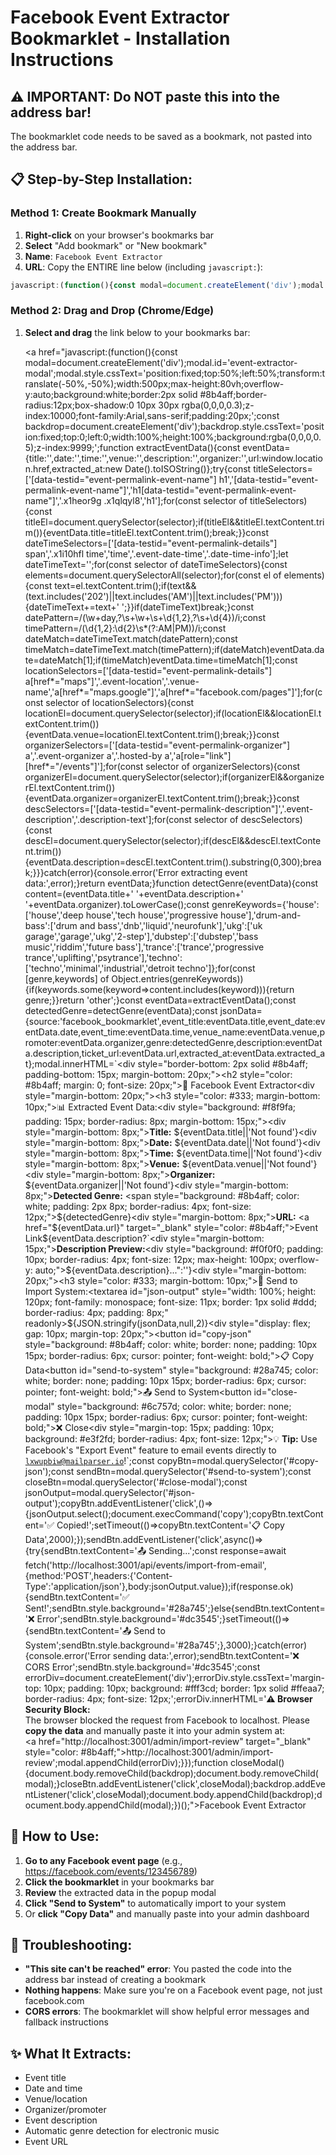 # Facebook Event Extractor Bookmarklet - Installation Instructions

## ⚠️ IMPORTANT: Do NOT paste this into the address bar!

The bookmarklet code needs to be saved as a bookmark, not pasted into the address bar.

## 📋 Step-by-Step Installation:

### Method 1: Create Bookmark Manually
1. **Right-click** on your browser's bookmarks bar
2. **Select** "Add bookmark" or "New bookmark"
3. **Name**: `Facebook Event Extractor`
4. **URL**: Copy the ENTIRE line below (including `javascript:`):

```javascript
javascript:(function(){const modal=document.createElement('div');modal.id='event-extractor-modal';modal.style.cssText='position:fixed;top:50%;left:50%;transform:translate(-50%,-50%);width:500px;max-height:80vh;overflow-y:auto;background:white;border:2px solid #8b4aff;border-radius:12px;box-shadow:0 10px 30px rgba(0,0,0,0.3);z-index:10000;font-family:Arial,sans-serif;padding:20px;';const backdrop=document.createElement('div');backdrop.style.cssText='position:fixed;top:0;left:0;width:100%;height:100%;background:rgba(0,0,0,0.5);z-index:9999;';function extractEventData(){const eventData={title:'',date:'',time:'',venue:'',description:'',organizer:'',url:window.location.href,extracted_at:new Date().toISOString()};try{const titleSelectors=['[data-testid="event-permalink-event-name"] h1','[data-testid="event-permalink-event-name"]','h1[data-testid="event-permalink-event-name"]','.x1heor9g .x1qlqyl8','h1'];for(const selector of titleSelectors){const titleEl=document.querySelector(selector);if(titleEl&&titleEl.textContent.trim()){eventData.title=titleEl.textContent.trim();break;}}const dateTimeSelectors=['[data-testid="event-permalink-details"] span','.x1i10hfl time','time','.event-date-time','.date-time-info'];let dateTimeText='';for(const selector of dateTimeSelectors){const elements=document.querySelectorAll(selector);for(const el of elements){const text=el.textContent.trim();if(text&&(text.includes('202')||text.includes('AM')||text.includes('PM'))){dateTimeText+=text+' ';}}if(dateTimeText)break;}const datePattern=/(\w+day,?\s+\w+\s+\d{1,2},?\s+\d{4})/i;const timePattern=/(\d{1,2}:\d{2}\s*(?:AM|PM))/i;const dateMatch=dateTimeText.match(datePattern);const timeMatch=dateTimeText.match(timePattern);if(dateMatch)eventData.date=dateMatch[1];if(timeMatch)eventData.time=timeMatch[1];const locationSelectors=['[data-testid="event-permalink-details"] a[href*="maps"]','.event-location','.venue-name','a[href*="maps.google"]','a[href*="facebook.com/pages"]'];for(const selector of locationSelectors){const locationEl=document.querySelector(selector);if(locationEl&&locationEl.textContent.trim()){eventData.venue=locationEl.textContent.trim();break;}}const organizerSelectors=['[data-testid="event-permalink-organizer"] a','.event-organizer a','.hosted-by a','a[role="link"][href*="/events"]'];for(const selector of organizerSelectors){const organizerEl=document.querySelector(selector);if(organizerEl&&organizerEl.textContent.trim()){eventData.organizer=organizerEl.textContent.trim();break;}}const descSelectors=['[data-testid="event-permalink-description"]','.event-description','.description-text'];for(const selector of descSelectors){const descEl=document.querySelector(selector);if(descEl&&descEl.textContent.trim()){eventData.description=descEl.textContent.trim().substring(0,300);break;}}}catch(error){console.error('Error extracting event data:',error);}return eventData;}function detectGenre(eventData){const content=(eventData.title+' '+eventData.description+' '+eventData.organizer).toLowerCase();const genreKeywords={'house':['house','deep house','tech house','progressive house'],'drum-and-bass':['drum and bass','dnb','liquid','neurofunk'],'ukg':['uk garage','garage','ukg','2-step'],'dubstep':['dubstep','bass music','riddim','future bass'],'trance':['trance','progressive trance','uplifting','psytrance'],'techno':['techno','minimal','industrial','detroit techno']};for(const [genre,keywords] of Object.entries(genreKeywords)){if(keywords.some(keyword=>content.includes(keyword))){return genre;}}return 'other';}const eventData=extractEventData();const detectedGenre=detectGenre(eventData);const jsonData={source:'facebook_bookmarklet',event_title:eventData.title,event_date:eventData.date,event_time:eventData.time,venue_name:eventData.venue,promoter:eventData.organizer,genre:detectedGenre,description:eventData.description,ticket_url:eventData.url,extracted_at:eventData.extracted_at};modal.innerHTML=`<div style="border-bottom: 2px solid #8b4aff; padding-bottom: 15px; margin-bottom: 20px;"><h2 style="color: #8b4aff; margin: 0; font-size: 20px;">🎵 Facebook Event Extractor</h2></div><div style="margin-bottom: 20px;"><h3 style="color: #333; margin-bottom: 10px;">📊 Extracted Event Data:</h3><div style="background: #f8f9fa; padding: 15px; border-radius: 8px; margin-bottom: 15px;"><div style="margin-bottom: 8px;"><strong>Title:</strong> ${eventData.title||'Not found'}</div><div style="margin-bottom: 8px;"><strong>Date:</strong> ${eventData.date||'Not found'}</div><div style="margin-bottom: 8px;"><strong>Time:</strong> ${eventData.time||'Not found'}</div><div style="margin-bottom: 8px;"><strong>Venue:</strong> ${eventData.venue||'Not found'}</div><div style="margin-bottom: 8px;"><strong>Organizer:</strong> ${eventData.organizer||'Not found'}</div><div style="margin-bottom: 8px;"><strong>Detected Genre:</strong> <span style="background: #8b4aff; color: white; padding: 2px 8px; border-radius: 4px; font-size: 12px;">${detectedGenre}</span></div><div style="margin-bottom: 8px;"><strong>URL:</strong> <a href="${eventData.url}" target="_blank" style="color: #8b4aff;">Event Link</a></div></div>${eventData.description?`<div style="margin-bottom: 15px;"><strong>Description Preview:</strong><div style="background: #f0f0f0; padding: 10px; border-radius: 4px; font-size: 12px; max-height: 100px; overflow-y: auto;">${eventData.description}...</div></div>`:''}</div><div style="margin-bottom: 20px;"><h3 style="color: #333; margin-bottom: 10px;">📧 Send to Import System:</h3><textarea id="json-output" style="width: 100%; height: 120px; font-family: monospace; font-size: 11px; border: 1px solid #ddd; border-radius: 4px; padding: 8px;" readonly>${JSON.stringify(jsonData,null,2)}</textarea></div><div style="display: flex; gap: 10px; margin-top: 20px;"><button id="copy-json" style="background: #8b4aff; color: white; border: none; padding: 10px 15px; border-radius: 6px; cursor: pointer; font-weight: bold;">📋 Copy Data</button><button id="send-to-system" style="background: #28a745; color: white; border: none; padding: 10px 15px; border-radius: 6px; cursor: pointer; font-weight: bold;">📤 Send to System</button><button id="close-modal" style="background: #6c757d; color: white; border: none; padding: 10px 15px; border-radius: 6px; cursor: pointer; font-weight: bold;">❌ Close</button></div><div style="margin-top: 15px; padding: 10px; background: #e3f2fd; border-radius: 4px; font-size: 12px;">💡 <strong>Tip:</strong> Use Facebook's "Export Event" feature to email events directly to <code>lxwupbiw@mailparser.io</code>!</div>`;const copyBtn=modal.querySelector('#copy-json');const sendBtn=modal.querySelector('#send-to-system');const closeBtn=modal.querySelector('#close-modal');const jsonOutput=modal.querySelector('#json-output');copyBtn.addEventListener('click',()=>{jsonOutput.select();document.execCommand('copy');copyBtn.textContent='✅ Copied!';setTimeout(()=>copyBtn.textContent='📋 Copy Data',2000);});sendBtn.addEventListener('click',async()=>{try{sendBtn.textContent='📤 Sending...';const response=await fetch('http://localhost:3001/api/events/import-from-email',{method:'POST',headers:{'Content-Type':'application/json'},body:jsonOutput.value});if(response.ok){sendBtn.textContent='✅ Sent!';sendBtn.style.background='#28a745';}else{sendBtn.textContent='❌ Error';sendBtn.style.background='#dc3545';}setTimeout(()=>{sendBtn.textContent='📤 Send to System';sendBtn.style.background='#28a745';},3000);}catch(error){console.error('Error sending data:',error);sendBtn.textContent='❌ CORS Error';sendBtn.style.background='#dc3545';const errorDiv=document.createElement('div');errorDiv.style.cssText='margin-top: 10px; padding: 10px; background: #fff3cd; border: 1px solid #ffeaa7; border-radius: 4px; font-size: 12px;';errorDiv.innerHTML='<strong>⚠️ Browser Security Block:</strong><br>The browser blocked the request from Facebook to localhost. Please <strong>copy the data</strong> and manually paste it into your admin system at:<br><a href="http://localhost:3001/admin/import-review" target="_blank" style="color: #8b4aff;">http://localhost:3001/admin/import-review</a>';modal.appendChild(errorDiv);}});function closeModal(){document.body.removeChild(backdrop);document.body.removeChild(modal);}closeBtn.addEventListener('click',closeModal);backdrop.addEventListener('click',closeModal);document.body.appendChild(backdrop);document.body.appendChild(modal);})();
```

### Method 2: Drag and Drop (Chrome/Edge)
1. **Select and drag** the link below to your bookmarks bar:
   
   <a href="javascript:(function(){const modal=document.createElement('div');modal.id='event-extractor-modal';modal.style.cssText='position:fixed;top:50%;left:50%;transform:translate(-50%,-50%);width:500px;max-height:80vh;overflow-y:auto;background:white;border:2px solid #8b4aff;border-radius:12px;box-shadow:0 10px 30px rgba(0,0,0,0.3);z-index:10000;font-family:Arial,sans-serif;padding:20px;';const backdrop=document.createElement('div');backdrop.style.cssText='position:fixed;top:0;left:0;width:100%;height:100%;background:rgba(0,0,0,0.5);z-index:9999;';function extractEventData(){const eventData={title:'',date:'',time:'',venue:'',description:'',organizer:'',url:window.location.href,extracted_at:new Date().toISOString()};try{const titleSelectors=['[data-testid=\"event-permalink-event-name\"] h1','[data-testid=\"event-permalink-event-name\"]','h1[data-testid=\"event-permalink-event-name\"]','.x1heor9g .x1qlqyl8','h1'];for(const selector of titleSelectors){const titleEl=document.querySelector(selector);if(titleEl&&titleEl.textContent.trim()){eventData.title=titleEl.textContent.trim();break;}}const dateTimeSelectors=['[data-testid=\"event-permalink-details\"] span','.x1i10hfl time','time','.event-date-time','.date-time-info'];let dateTimeText='';for(const selector of dateTimeSelectors){const elements=document.querySelectorAll(selector);for(const el of elements){const text=el.textContent.trim();if(text&&(text.includes('202')||text.includes('AM')||text.includes('PM'))){dateTimeText+=text+' ';}}if(dateTimeText)break;}const datePattern=/(\w+day,?\s+\w+\s+\d{1,2},?\s+\d{4})/i;const timePattern=/(\d{1,2}:\d{2}\s*(?:AM|PM))/i;const dateMatch=dateTimeText.match(datePattern);const timeMatch=dateTimeText.match(timePattern);if(dateMatch)eventData.date=dateMatch[1];if(timeMatch)eventData.time=timeMatch[1];const locationSelectors=['[data-testid=\"event-permalink-details\"] a[href*=\"maps\"]','.event-location','.venue-name','a[href*=\"maps.google\"]','a[href*=\"facebook.com/pages\"]'];for(const selector of locationSelectors){const locationEl=document.querySelector(selector);if(locationEl&&locationEl.textContent.trim()){eventData.venue=locationEl.textContent.trim();break;}}const organizerSelectors=['[data-testid=\"event-permalink-organizer\"] a','.event-organizer a','.hosted-by a','a[role=\"link\"][href*=\"/events\"]'];for(const selector of organizerSelectors){const organizerEl=document.querySelector(selector);if(organizerEl&&organizerEl.textContent.trim()){eventData.organizer=organizerEl.textContent.trim();break;}}const descSelectors=['[data-testid=\"event-permalink-description\"]','.event-description','.description-text'];for(const selector of descSelectors){const descEl=document.querySelector(selector);if(descEl&&descEl.textContent.trim()){eventData.description=descEl.textContent.trim().substring(0,300);break;}}}catch(error){console.error('Error extracting event data:',error);}return eventData;}function detectGenre(eventData){const content=(eventData.title+' '+eventData.description+' '+eventData.organizer).toLowerCase();const genreKeywords={'house':['house','deep house','tech house','progressive house'],'drum-and-bass':['drum and bass','dnb','liquid','neurofunk'],'ukg':['uk garage','garage','ukg','2-step'],'dubstep':['dubstep','bass music','riddim','future bass'],'trance':['trance','progressive trance','uplifting','psytrance'],'techno':['techno','minimal','industrial','detroit techno']};for(const [genre,keywords] of Object.entries(genreKeywords)){if(keywords.some(keyword=>content.includes(keyword))){return genre;}}return 'other';}const eventData=extractEventData();const detectedGenre=detectGenre(eventData);const jsonData={source:'facebook_bookmarklet',event_title:eventData.title,event_date:eventData.date,event_time:eventData.time,venue_name:eventData.venue,promoter:eventData.organizer,genre:detectedGenre,description:eventData.description,ticket_url:eventData.url,extracted_at:eventData.extracted_at};modal.innerHTML=\`<div style=\"border-bottom: 2px solid #8b4aff; padding-bottom: 15px; margin-bottom: 20px;\"><h2 style=\"color: #8b4aff; margin: 0; font-size: 20px;\">🎵 Facebook Event Extractor</h2></div><div style=\"margin-bottom: 20px;\"><h3 style=\"color: #333; margin-bottom: 10px;\">📊 Extracted Event Data:</h3><div style=\"background: #f8f9fa; padding: 15px; border-radius: 8px; margin-bottom: 15px;\"><div style=\"margin-bottom: 8px;\"><strong>Title:</strong> \${eventData.title||'Not found'}</div><div style=\"margin-bottom: 8px;\"><strong>Date:</strong> \${eventData.date||'Not found'}</div><div style=\"margin-bottom: 8px;\"><strong>Time:</strong> \${eventData.time||'Not found'}</div><div style=\"margin-bottom: 8px;\"><strong>Venue:</strong> \${eventData.venue||'Not found'}</div><div style=\"margin-bottom: 8px;\"><strong>Organizer:</strong> \${eventData.organizer||'Not found'}</div><div style=\"margin-bottom: 8px;\"><strong>Detected Genre:</strong> <span style=\"background: #8b4aff; color: white; padding: 2px 8px; border-radius: 4px; font-size: 12px;\">\${detectedGenre}</span></div><div style=\"margin-bottom: 8px;\"><strong>URL:</strong> <a href=\"\${eventData.url}\" target=\"_blank\" style=\"color: #8b4aff;\">Event Link</a></div></div>\${eventData.description?\`<div style=\"margin-bottom: 15px;\"><strong>Description Preview:</strong><div style=\"background: #f0f0f0; padding: 10px; border-radius: 4px; font-size: 12px; max-height: 100px; overflow-y: auto;\">\${eventData.description}...</div></div>\":''}</div><div style=\"margin-bottom: 20px;\"><h3 style=\"color: #333; margin-bottom: 10px;\">📧 Send to Import System:</h3><textarea id=\"json-output\" style=\"width: 100%; height: 120px; font-family: monospace; font-size: 11px; border: 1px solid #ddd; border-radius: 4px; padding: 8px;\" readonly>\${JSON.stringify(jsonData,null,2)}</textarea></div><div style=\"display: flex; gap: 10px; margin-top: 20px;\"><button id=\"copy-json\" style=\"background: #8b4aff; color: white; border: none; padding: 10px 15px; border-radius: 6px; cursor: pointer; font-weight: bold;\">📋 Copy Data</button><button id=\"send-to-system\" style=\"background: #28a745; color: white; border: none; padding: 10px 15px; border-radius: 6px; cursor: pointer; font-weight: bold;\">📤 Send to System</button><button id=\"close-modal\" style=\"background: #6c757d; color: white; border: none; padding: 10px 15px; border-radius: 6px; cursor: pointer; font-weight: bold;\">❌ Close</button></div><div style=\"margin-top: 15px; padding: 10px; background: #e3f2fd; border-radius: 4px; font-size: 12px;\">💡 <strong>Tip:</strong> Use Facebook's \"Export Event\" feature to email events directly to <code>lxwupbiw@mailparser.io</code>!</div>\`;const copyBtn=modal.querySelector('#copy-json');const sendBtn=modal.querySelector('#send-to-system');const closeBtn=modal.querySelector('#close-modal');const jsonOutput=modal.querySelector('#json-output');copyBtn.addEventListener('click',()=>{jsonOutput.select();document.execCommand('copy');copyBtn.textContent='✅ Copied!';setTimeout(()=>copyBtn.textContent='📋 Copy Data',2000);});sendBtn.addEventListener('click',async()=>{try{sendBtn.textContent='📤 Sending...';const response=await fetch('http://localhost:3001/api/events/import-from-email',{method:'POST',headers:{'Content-Type':'application/json'},body:jsonOutput.value});if(response.ok){sendBtn.textContent='✅ Sent!';sendBtn.style.background='#28a745';}else{sendBtn.textContent='❌ Error';sendBtn.style.background='#dc3545';}setTimeout(()=>{sendBtn.textContent='📤 Send to System';sendBtn.style.background='#28a745';},3000);}catch(error){console.error('Error sending data:',error);sendBtn.textContent='❌ CORS Error';sendBtn.style.background='#dc3545';const errorDiv=document.createElement('div');errorDiv.style.cssText='margin-top: 10px; padding: 10px; background: #fff3cd; border: 1px solid #ffeaa7; border-radius: 4px; font-size: 12px;';errorDiv.innerHTML='<strong>⚠️ Browser Security Block:</strong><br>The browser blocked the request from Facebook to localhost. Please <strong>copy the data</strong> and manually paste it into your admin system at:<br><a href=\"http://localhost:3001/admin/import-review\" target=\"_blank\" style=\"color: #8b4aff;\">http://localhost:3001/admin/import-review</a>';modal.appendChild(errorDiv);}});function closeModal(){document.body.removeChild(backdrop);document.body.removeChild(modal);}closeBtn.addEventListener('click',closeModal);backdrop.addEventListener('click',closeModal);document.body.appendChild(backdrop);document.body.appendChild(modal);})();">Facebook Event Extractor</a>

## 🎯 How to Use:

1. **Go to any Facebook event page** (e.g., https://facebook.com/events/123456789)
2. **Click the bookmarklet** in your bookmarks bar
3. **Review** the extracted data in the popup modal
4. **Click "Send to System"** to automatically import to your system
5. Or **click "Copy Data"** and manually paste into your admin dashboard

## 🔧 Troubleshooting:

- **"This site can't be reached" error**: You pasted the code into the address bar instead of creating a bookmark
- **Nothing happens**: Make sure you're on a Facebook event page, not just facebook.com
- **CORS errors**: The bookmarklet will show helpful error messages and fallback instructions

## ✨ What It Extracts:

- Event title
- Date and time  
- Venue/location
- Organizer/promoter
- Event description
- Automatic genre detection for electronic music
- Event URL